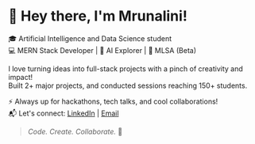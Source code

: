 # 👋 Hey there, I'm Mrunalini!

🎓 Artificial Intelligence and Data Science student  
💻 MERN Stack Developer | 🤖 AI Explorer | 🎤 MLSA (Beta)

I love turning ideas into full-stack projects with a pinch of creativity and impact!  
Built 2+ major projects, and conducted sessions reaching 150+ students.

⚡ Always up for hackathons, tech talks, and cool collaborations!  
📬 Let's connect: [LinkedIn](https://www.linkedin.com/in/mrunalini-pachpute/) | [Email](mailto:pachputemrunalini@gmail.com)

> *Code. Create. Collaborate.* 🚀
